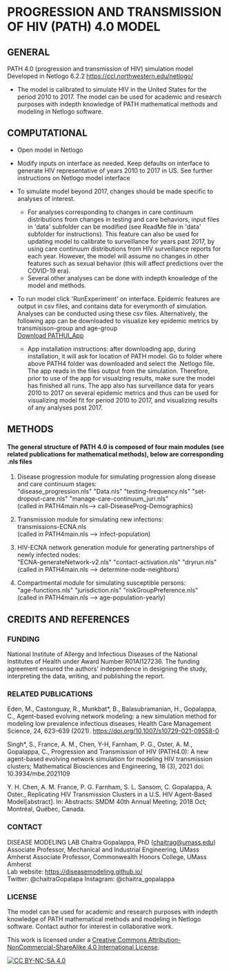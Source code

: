 # PROGRESSION AND TRANSMISSION OF HIV (PATH) 4.0 MODEL
## GENERAL
PATH 4.0 (progression and transmission of HIV) simulation model 
Developed in Netlogo 6.2.2 https://ccl.northwestern.edu/netlogo/ 
* The model is calibrated to simulate HIV in the United States for the period 2010 to 2017. The model can be used for academic and research purposes with indepth knowledge of PATH mathematical methods and modeling in Netlogo software.

## COMPUTATIONAL
* Open model in Netlogo
* Modify inputs on interface as needed. Keep defaults on interface to generate HIV representative of years 2010 to 2017 in US. See further instructions on Netlogo model interface
* To simulate model beyond 2017, changes should be made specific to analyses of interest. 
  * For analyses corresponding to changes in care continuum distributions from changes in testing and care behaviors, input files in 'data' subfolder can be modified (see ReadMe file in 'data' subfolder for instructions). This feature can also be used for updating model to calibrate to surveillance for years past 2017, by using care continuum distributions from HIV surveillance reports for each year. However, the model will assume no changes in other features such as sexual behavior (this will affect predictions over the COVID-19 era).  
  * Several other analyses can be done with indepth knowledge of the model and methods.

* To run model click 'RunExperiment' on interface. Epidemic features are output in csv files, and contains data for everymonth of simulation. Analyses can be conducted using these csv files. Alternatively, the following app can be downloaded to visualize key epidemic metrics by transmisison-group and age-group  
[Download PATHUI_App](https://people.umass.edu/chaitrag/Research/PATH-App/PATHUISetup.exe)
  * App installation instructions: after downloading app, during installation, it will ask for location of PATH model. Go to folder where above PATH4 folder was downloaded and select the .Netlogo file. The app reads in the files output from the simulation. Therefore, prior to use of the app for visualzing results, make sure the model has finished all runs. The app also has surveillance data for years 2010 to 2017 on several epidemic metrics and thus can be used for visualizing model fit for period 2010 to 2017, and visualizing results of any analyses post 2017. 

## METHODS
#### The general structure of PATH 4.0 is composed of four main modules (see related publications for mathematical methods), below are corresponding .nls files
1.  Disease progression module for simulating progression along disease and care continuum stages:     
"disease_progression.nls" "Data.nls" "testing-frequency.nls" "set-dropout-care.nls" "manage-care-continuum_juri.nls"  
(called in PATH4main.nls--> call-DiseaseProg-Demographics) 

2. Transmission module for simulating new infections:   
transmissions-ECNA.nls   
(called in PATH4main.nls --> infect-population)  

3.  HIV-ECNA network generation module for generating partnerships of newly infected nodes:  
"ECNA-generateNetwork-v2.nls" "contact-activation.nls" "dryrun.nls"   
(called in PATH4main.nls -->  determine-node-neighbors)  

4. Compartmental module for simulating susceptible persons:   
"age-functions.nls" "jurisdiction.nls" "riskGroupPreference.nls"   
(called in PATH4main.nls --> age-population-yearly)  

## CREDITS AND REFERENCES

### FUNDING 

National Institute of Allergy and Infectious Diseases of the National Institutes of Health under Award Number R01AI127236. The funding agreement ensured the authors' independence in designing the study, interpreting the data, writing, and publishing the report.

### RELATED PUBLICATIONS

Eden, M., Castonguay, R., Munkbat*, B., Balasubramanian, H., Gopalappa, C., Agent-based evolving network modeling: a new simulation method for modeling low prevalence infectious diseases, Health Care Management Science, 24, 623–639 (2021). https://doi.org/10.1007/s10729-021-09558-0 


Singh*, S., France, A. M., Chen, Y-H, Farnham, P. G., Oster, A. M., Gopalappa, C., Progression and Transmission of HIV (PATH4.0): A new agent-based evolving network simulation for modeling HIV transmission clusters; Mathematical Biosciences and Engineering, 18 (3), 2021 doi: 10.3934/mbe.2021109

Y. H. Chen, A. M. France, P. G. Farnham, S. L. Sansom, C. Gopalappa, A. Oster., Replicating HIV Transmission Clusters in a U.S. HIV Agent-Based Model[abstract]. In: Abstracts: SMDM 40th Annual Meeting; 2018 Oct; Montréal, Québec, Canada. 

### CONTACT
DISEASE MODELING LAB
Chaitra Gopalappa, PhD (chaitrag@umass.edu)
Associate Professor, Mechanical and Industrial Engineering, UMass Amherst 
Associate Professor, Commonwealth Honors College, UMass Amherst    
Lab website:   https://diseasemodeling.github.io/   
Twitter: @chaitraGopalapa Instagram: @chaitra_gopalappa

### LICENSE
The model can be used for academic and research purposes with indepth knowledge of PATH mathematical methods and modeling in Netlogo software. Contact author for interest in collaborative work.

This work is licensed under a
[Creative Commons Attribution-NonCommercial-ShareAlike 4.0 International License][cc-by-nc-sa].

[![CC BY-NC-SA 4.0][cc-by-nc-sa-image]][cc-by-nc-sa]

[cc-by-nc-sa]: http://creativecommons.org/licenses/by-nc-sa/4.0/
[cc-by-nc-sa-image]: https://licensebuttons.net/l/by-nc-sa/4.0/88x31.png
[cc-by-nc-sa-shield]: https://img.shields.io/badge/License-CC%20BY--NC--SA%204.0-lightgrey.svg
